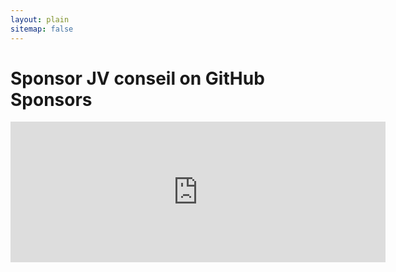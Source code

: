 ```yaml
---
layout: plain
sitemap: false
---
```


# Sponsor JV conseil on GitHub Sponsors

<!-- markdownlint-disable MD033 -->

<iframe src="https://github.com/sponsors/JV-conseil/card" title="Sponsor JV-conseil" height="225" width="600" style="border: 0;"></iframe>
